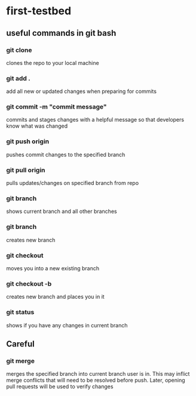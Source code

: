 # first-testbed

## useful commands in git bash
### git clone <repo link>
clones the repo to your local machine
### git add .
add all new or updated changes when preparing for commits
### git commit -m "commit message"
commits and stages changes with a helpful message so that developers know what was changed
### git push origin <branch name>
pushes commit changes to the specified branch
### git pull origin <branch-name>
pulls updates/changes on specified branch from repo 
### git branch
shows current branch and all other branches
### git branch <new-branch-name>
creates new branch
### git checkout <other-branch-name>
moves you into a new existing branch
### git checkout -b <new-branch-name>
creates new branch and places you in it
### git status 
shows if you have any changes in current branch
## Careful
### git merge <branch name>
merges the specified branch into current branch user is in. This may inflict merge conflicts that 
will need to be resolved before push. 
Later, opening pull requests will be used to verify changes